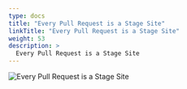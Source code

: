 ```yaml
---
type: docs
title: "Every Pull Request is a Stage Site"
linkTitle: "Every Pull Request is a Stage Site"
weight: 53
description: >
  Every Pull Request is a Stage Site
---
```


![Every Pull Request is a Stage Site](/images/bootcamp-slides/microservices-bootcamp/Slide53.PNG)
